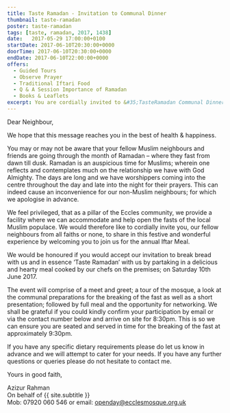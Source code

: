 ```yaml
---
title: Taste Ramadan - Invitation to Communal Dinner
thumbnail: taste-ramadan
poster: taste-ramadan
tags: [taste, ramadan, 2017, 1438]
date:   2017-05-29 17:00:00+0100
startDate: 2017-06-10T20:30:00+0000
doorTime: 2017-06-10T20:30:00+0000
endDate: 2017-06-10T22:00:00+0000
offers:
  - Guided Tours
  - Observe Prayer
  - Traditional Iftari Food
  - Q & A Session Importance of Ramadan
  - Books & Leaflets
excerpt: You are cordially invited to &#35;TasteRamadan Communal Dinner.
---
```


Dear Neighbour,

We hope that this message reaches you in the best of health & happiness.

You may or may not be aware that your fellow Muslim neighbours and friends are going through the month of Ramadan – where they fast from dawn till dusk. Ramadan is an auspicious time for Muslims; wherein one reflects and contemplates much on the relationship we have with God Almighty. The days are long and we have worshippers coming into the centre throughout the day and late into the night for their prayers. This can indeed cause an inconvenience for our non-Muslim neighbours; for which we apologise in advance.

We feel privileged, that as a pillar of the Eccles community, we provide a facility where we can accommodate and help open the fasts of the local Muslim populace. We would therefore like to cordially invite you, our fellow neighbours from all faiths or none, to share in this festive and wonderful experience by welcoming you to join us for the annual Iftar Meal.

We would be honoured if you would accept our invitation to break bread with us and in essence ‘Taste Ramadan’ with us by partaking in a delicious and hearty meal cooked by our chefs on the premises; on Saturday 10th June 2017.

The event will comprise of a meet and greet; a tour of the mosque, a look at the communal preparations for the breaking of the fast as well as a short presentation; followed by full meal and the opportunity for networking. We shall be grateful if you could kindly confirm your participation by email or via the contact number below and arrive on site for 8:30pm. This is so we can ensure you are seated and served in time for the breaking of the fast at approximately 9:30pm.

If you have any specific dietary requirements please do let us know in advance and we will attempt to cater for your needs. If you have any further questions or queries please do not hesitate to contact me.

Yours in good faith,

Azizur Rahman<br/>
On behalf of {{ site.subtitle }}<br/>
Mob: 07920 060 546 or email: openday@ecclesmosque.org.uk
